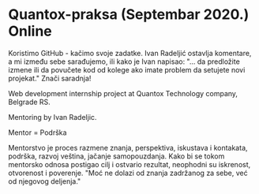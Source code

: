 # Quantox-praksa (Septembar 2020.) Online



Koristimo GitHub - kačimo svoje zadatke. Ivan Radeljić ostavlja komentare, a mi između sebe sarađujemo, ili kako je Ivan napisao: "... da predložite izmene ili da povučete kod od kolege ako imate problem da setujete novi projekat." Znači saradnja!
 
Web development internship project at Quantox Technology company, Belgrade RS.

Mentoring by Ivan Radeljic.

Mentor = Podrška

Mentorstvo je proces razmene znanja, perspektiva, iskustava i kontakata, podrška, razvoj veština, jačanje samopouzdanja.
Kako bi se tokom mentorsko odnosa postigao cilj i ostvario rezultat, neophodni su iskrenost, otvorenost i poverenje.
"Moć ne dolazi od znanja zadržanog za sebe, već od njegovog deljenja."


